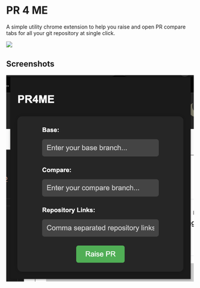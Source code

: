 # PR 4 ME

A simple utility chrome extension to help you raise and open PR compare tabs for all your git repository at single click.


![](https://github.com/Your_Repository_Name/Your_GIF_Name.gif)

## Screenshots

![App Screenshot](https://raw.githubusercontent.com/karpawar/PR4ME/main/pr4me.png)

